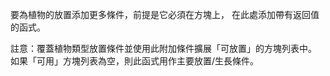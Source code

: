要為植物的放置添加更多條件，前提是它必須在方塊上， 在此處添加帶有返回值的函式。

註意：覆蓋植物類型放置條件並使用此附加條件擴展「可放置」的方塊列表中。 如果「可用」方塊列表為空，則此函式用作主要放置/生長條件。